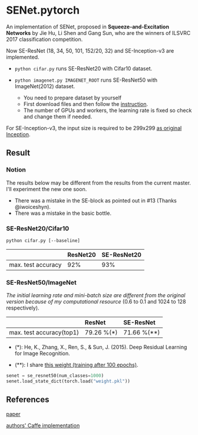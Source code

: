 # SENet.pytorch

An implementation of SENet, proposed in **Squeeze-and-Excitation Networks** by Jie Hu, Li Shen and Gang Sun, who are the winners of ILSVRC 2017 classification competition.


Now SE-ResNet (18, 34, 50, 101, 152/20, 32) and SE-Inception-v3 are implemented.

* `python cifar.py` runs SE-ResNet20 with Cifar10 dataset.

* `python imagenet.py IMAGENET_ROOT` runs SE-ResNet50 with ImageNet(2012) dataset.
    + You need to prepare dataset by yourself
    + First download files and then follow the [instruction](https://github.com/facebook/fb.resnet.torch/blob/master/INSTALL.md#download-the-imagenet-dataset).
    + The number of GPUs and workers, the learning rate is fixed so check and change them if needed.

For SE-Inception-v3, the input size is required to be 299x299 [as original Inception](https://github.com/tensorflow/models/tree/master/inception).

## Result


### Notion

The results below may be different from the results from the current master. I'll experiment the new one soon.

* There was a mistake in the SE-block as pointed out in #13 (Thanks @iwoiceshyn).
* There was a mistake in the basic bottle.


### SE-ResNet20/Cifar10

```
python cifar.py [--baseline]
```

|                  | ResNet20       | SE-ResNet20    |
|:-------------    | :------------- | :------------- |
|max. test accuracy|  92%           | 93%            |

### SE-ResNet50/ImageNet

*The initial learning rate and mini-batch size are different from the original version because of my computational resource* (0.6 to 0.1 and 1024 to 128 respectively).

|                  | ResNet         | SE-ResNet      |
|:-------------    | :------------- | :------------- |
|max. test accuracy(top1)|  79.26 %(*)             | 71.66 %(**)          |


+ (*): He, K., Zhang, X., Ren, S., & Sun, J. (2015). Deep Residual Learning for Image Recognition.

+ (**): I share [this weight (training after 100 epochs)](https://drive.google.com/file/d/1WhBKRKIRtd-Fsrj3hx_WNycdsZSbC9Ep).

```python
senet = se_resnet50(num_classes=1000)
senet.load_state_dict(torch.load("weight.pkl"))
```

## References

[paper](https://arxiv.org/pdf/1709.01507.pdf)

[authors' Caffe implementation](https://github.com/hujie-frank/SENet)
